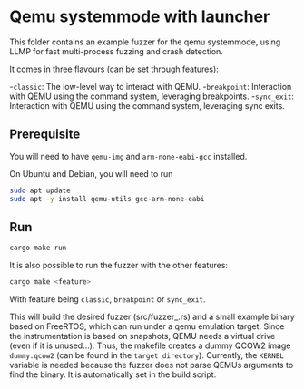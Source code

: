 # Qemu systemmode with launcher

This folder contains an example fuzzer for the qemu systemmode, using LLMP for fast multi-process fuzzing and crash detection.

It comes in three flavours (can be set through features):

-`classic`: The low-level way to interact with QEMU.
-`breakpoint`: Interaction with QEMU using the command system, leveraging breakpoints.
-`sync_exit`: Interaction with QEMU using the command system, leveraging sync exits.

## Prerequisite

You will need to have `qemu-img` and `arm-none-eabi-gcc` installed.

On Ubuntu and Debian, you will need to run
```bash
sudo apt update
sudo apt -y install qemu-utils gcc-arm-none-eabi
```

## Run

```bash
cargo make run
```

It is also possible to run the fuzzer with the other features:

```bash
cargo make <feature>
```

With feature being `classic`, `breakpoint` or `sync_exit`.

This will build the desired fuzzer (src/fuzzer_<feature>.rs) and a small example binary based on FreeRTOS, which can run under a qemu emulation target.
Since the instrumentation is based on snapshots, QEMU needs a virtual drive (even if it is unused...).
Thus, the makefile creates a dummy QCOW2 image `dummy.qcow2` (can be found in the `target directory`).
Currently, the ``KERNEL`` variable is needed because the fuzzer does not parse QEMUs arguments to find the binary.
It is automatically set in the build script.